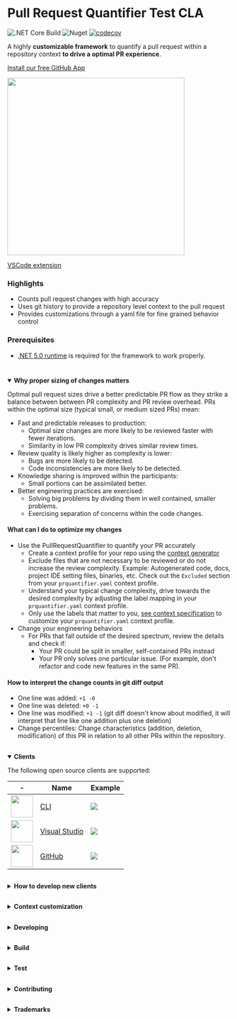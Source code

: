﻿# Pull Request Quantifier Test CLA
![.NET Core Build](https://github.com/microsoft/PullRequestQuantifier/workflows/.NET%20Core%20Build/badge.svg)
![Nuget](https://img.shields.io/nuget/v/PullRequestQuantifier.Client)
[![codecov](https://codecov.io/gh/microsoft/PullRequestQuantifier/branch/main/graph/badge.svg?token=3YH6267UFS)](https://codecov.io/gh/microsoft/PullRequestQuantifier)

A highly **customizable framework** to quantify a pull request within a repository
context **to drive a optimal PR experience**.

[Install our free GitHub App](https://github.com/marketplace/pull-request-quantifier)

<span><a href="https://github.com/marketplace/pull-request-quantifier"><img src="./docs/images/client-github_2.png" width="400"/></a></span>

[VSCode extension](https://marketplace.visualstudio.com/items?itemName=ms-1es.pull-request-quantifier)

### Highlights

- Counts pull request changes with high accuracy
- Uses git history to provide a repository level context to the pull request
- Provides customizations through a yaml file for fine grained behavior control

### Prerequisites

- [.NET 5.0 runtime](https://dotnet.microsoft.com/en-us/download/dotnet/5.0) is required for the framework to work properly.

#

<details open>
  <summary display="inline"> <strong>Why proper sizing of changes matters</strong> </summary>
  <p/>
  <p/>  

Optimal pull request sizes drive a better predictable PR flow as they strike a
balance between between PR complexity and PR review overhead. PRs within the
optimal size (typical small, or medium sized PRs) mean:

- Fast and predictable releases to production: 
  - Optimal size changes are more likely to be reviewed faster with fewer
  iterations. 
  - Similarity in low PR complexity drives similar review times. 
- Review quality is likely higher as complexity is lower:
  - Bugs are more likely to be detected.
  - Code inconsistencies are more likely to be detected.
- Knowledge sharing is improved within the participants:
  - Small portions can be assimilated better.
- Better engineering practices are exercised:
  - Solving big problems by dividing them in well contained, smaller problems.
  - Exercising separation of concerns within the code changes.

#### What can I do to optimize my changes

- Use the PullRequestQuantifier to quantify your PR accurately
  - Create a context profile for your repo using the [context generator](https://github.com/microsoft/PullRequestQuantifier/releases)
  - Exclude files that are not necessary to be reviewed or do not increase the
  review complexity. 
  Example: Autogenerated code, docs, project IDE setting files, binaries, etc.
  Check out the `Excluded` section from your `prquantifier.yaml` context profile.
  - Understand your typical change complexity, drive towards the desired complexity
  by adjusting the label mapping in your `prquantifier.yaml` context profile. 
  - Only use the labels that matter to you, [see context specification](./docs/prquantifier-yaml.md)
  to customize your `prquantifier.yaml` context profile.
- Change your engineering behaviors
  - For PRs that fall outside of the desired spectrum, review the details and check
  if:
    - Your PR could be split in smaller, self-contained PRs instead
    - Your PR only solves one particular issue. (For example, don't refactor and
    code new features in the same PR).

#### How to interpret the change counts in git diff output

- One line was added: `+1 -0`
- One line was deleted: `+0 -1`
- One line was modified: `+1 -1` (git diff doesn't know about modified, it will
interpret that line like one addition plus one deletion)
- Change percentiles: Change characteristics (addition, deletion, modification)
of this PR in relation to all other PRs within the repository.

</details>

## 

<details open>
  <summary display="inline"> <strong>Clients</strong> </summary>
<p/>
  <p/>
 The following open source clients are supported:

| - | Name | Example |
|------|------|---------|
| <a href="./src/Clients/PullRequestQuantifier.Local.Client"><img src="./docs/images/cli-icon.png" width="50"/></a>  | [CLI](./src/Clients/PullRequestQuantifier.Local.Client) | ![](./docs/images/client-cli.png) |
| <a href="./src/Clients/PullRequestQuantifier.Vsix.Client"><img src="./docs/images/visual-studio-icon.png" width="50"/></a>  | [Visual Studio](./src/Clients/PullRequestQuantifier.Vsix.Client) | ![](./docs/images/client-vsix.png) |
| <a href="./src/Clients/PullRequestQuantifier.GitHub.Client"><img src="./docs/images/github-icon.png" width="50"/></a>  | [GitHub](./src/Clients/PullRequestQuantifier.GitHub.Client) | ![](./docs/images/client-github.png) |


</details>


##

<details>
  <summary display="inline"> <strong>How to develop new clients</strong> </summary>
  <p/>
  <p/>
Three steps

1. Load the context, if available
1. Call Quantifier
1. Output the results

```c#
// 1. point to the context file (with behavior specification)
var contextFile = "path/to/context/file/prquantifier.yaml";

// 2. quantify local git repository

var quantifyClient = new QuantifyClient(contextFile);
var quantifierResult = await quantifyClient.Compute("path/to/local/git/repo");

// 3. output the results
Console.WriteLine(quantifierResult.Label);
Console.WriteLine(quantifierResult.QuantifiedLinesAdded);
Console.WriteLine(quantifierResult.QuantifiedLinesDeleted);
```

</details>

## 


<details>
  <summary display="inline"> <strong>Context customization</strong> </summary>
  <p/>
  <p/>
  
  See [context specification](./docs/prquantifier-yaml.md) for details of the yaml-based customization.

[Download latest version of context generator](https://github.com/microsoft/PullRequestQuantifier/releases) and run it from the command line inside a git repository.

![](./docs/images/client_context_generator.png) 

</details>

## 

<details>
  <summary display="inline"> <strong>Developing</strong> </summary>
  <p/>
  <p/>
  PullRequestQuantifier uses `netstandard2.1` for the main library(PullRequestQuantifier.Client) and `net5.0` for the unit tests (Xunit).

[Coding guidelines](./docs/CSharpCodingGuidelines.md)
</details>

##

<details>
  <summary display="inline"> <strong>Build</strong> </summary>
  <p/>
  <p/>
  From the root directory

```
dotnet build .\PullRequestQuantifier.sln
```
</details>

##

<details>
  <summary display="inline"> <strong>Test</strong> </summary>
  <p/>
  <p/>
  From the root directory

```
dotnet test .\PullRequestQuantifier.sln
```
</details>

## 

<details>
  <summary display="inline"> <strong>Contributing</strong> </summary>
  <p/>
  <p/>
  This project welcomes contributions and suggestions.  Most contributions require you to agree to a
Contributor License Agreement (CLA) declaring that you have the right to, and actually do, grant us
the rights to use your contribution. For details, visit https://cla.opensource.microsoft.com.

When you submit a pull request, a CLA bot will automatically determine whether you need to provide
a CLA and decorate the PR appropriately (e.g., status check, comment). Simply follow the instructions
provided by the bot. You will only need to do this once across all repos using our CLA.

This project has adopted the [Microsoft Open Source Code of Conduct](https://opensource.microsoft.com/codeofconduct/).
For more information see the [Code of Conduct FAQ](https://opensource.microsoft.com/codeofconduct/faq/) or
contact [opencode@microsoft.com](mailto:opencode@microsoft.com) with any additional questions or comments.
</details>



## 

<details>
  <summary display="inline"> <strong>Trademarks</strong> </summary>
  <p/>
  <p/>
This project may contain trademarks or logos for projects, products, or services. Authorized use of Microsoft 
trademarks or logos is subject to and must follow 
[Microsoft's Trademark & Brand Guidelines](https://www.microsoft.com/en-us/legal/intellectualproperty/trademarks/usage/general).
Use of Microsoft trademarks or logos in modified versions of this project must not cause confusion or imply Microsoft sponsorship.
Any use of third-party trademarks or logos are subject to those third-party's policies.
</details>



